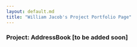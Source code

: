 ```yaml
---
layout: default.md
title: "William Jacob's Project Portfolio Page"
---
```


### Project: AddressBook [to be added soon]



